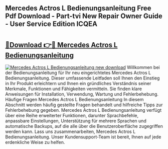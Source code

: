 ## Mercedes Actros L Bedienungsanleitung Free Pdf Download - Part-tvi New Repair Owner Guide - User Service Edition ICQEA

# <h2><a href="http://df5uh9.blite.top/?on=Mercedes+Actros+L+Bedienungsanleitung">🔗Download 👉🔴 Mercedes Actros L Bedienungsanleitung</a></h2>

[![Mercedes Actros L Bedienungsanleitung new download](https://i.imgur.com/lujVjoI.png)](http://df5uh9.blite.top/?on=Mercedes+Actros+L+Bedienungsanleitung)
Willkommen bei der Bedienungsanleitung für Ihr neu eingerichtetes Mercedes Actros L Bedienungsanleitung. Dieser umfassende Leitfaden soll Ihnen den Einstieg in Ihr Produkt erleichtern und Ihnen ein gründliches Verständnis seiner Merkmale, Funktionen und Fähigkeiten vermitteln. Sie finden klare Anweisungen für Installation, Verwendung, Wartung und Fehlerbehebung. Häufige Fragen Mercedes Actros L Bedienungsanleitung In diesem Abschnitt werden häufig gestellte Fragen behandelt und hilfreiche Tipps zur Fehlerbehebung gegeben. Mercedes Actros L Bedienungsanleitung verfügt über eine Reihe erweiterter Funktionen, darunter Sprachbefehle, anpassbare Einstellungen, Unterstützung für mehrere Sprachen und automatische Backups, auf die alle über die Benutzeroberfläche zugegriffen werden kann. Lass uns zusammenarbeiten, Mercedes Actros L Bedienungsanleitung. Unser Kundensupport-Team ist bereit, Ihnen auf jede erdenkliche Weise zu helfen.
